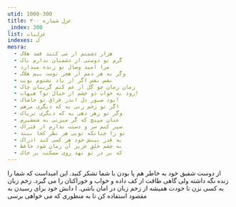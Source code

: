 ```yaml
---
utid: 1000-300
title: غزل شماره ۳۰۰
_index: 300
list: غزلیات
indexes: ک
mesra:
  - هزار دشمنم ار می کنند قصد هلاک
  - گرم تو دوستی از دشمنان ندارم باک
  - مرا امید وصال تو زنده میدارد
  - وگر نه هر دمم از هجر توست بیم هلاک
  - نفس نفس اگر از باد نشنوم بویت
  - زمان زمان چو گل از غم کنم گریبان چاک
  - رود به خواب دو چشم از خیال تو؟ هیهات!
  - بود صبور دل اندر فراق تو حاشاک!
  - اگر تو زخم زنی به که دیگری مرهم
  - وگر تو زهر دهی به که دیگری تریاک
  - عنان مپیچ که گر میزنی به شمشیرم
  - سپر کنم سر و دستت ندارم از فتراک
  - تو را چنانکه تویی هر نظر کجا بیند
  - به قدر بینش خود هر کسی کند ادراک
  - به چشم خَلق عزیز آن زمان شود حافظ
  - که بر در تو نهد روی مسکنت بر خاک
---
```

از دوست شفیق خود به خاطر هم پا بودن با شما تشکر کنید. این امیداست که شما را زنده نگه داشته ولی گاهی طاقت از کف داده و خواب و خوراکتان را می گیرد. زخم زبان به کسی نزن تا خودت همیشه از زخم زبان در امان باشی. ا دانش خود برای رسیدن به مقصود استفاده کن تا به منظوری که می خواهی برسی
